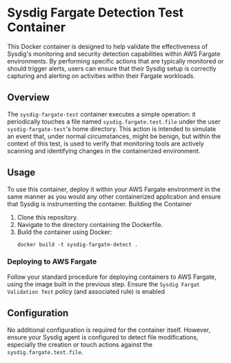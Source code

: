 # Sysdig Fargate Detection Test Container

This Docker container is designed to help validate the effectiveness of Sysdig's monitoring and security detection capabilities within AWS Fargate environments. By performing specific actions that are typically monitored or should trigger alerts, users can ensure that their Sysdig setup is correctly capturing and alerting on activities within their Fargate workloads.

## Overview

The `sysdig-fargate-test` container executes a simple operation: it periodically touches a file named `sysdig.fargate.test.file` under the user `sysdig-fargate-test`'s home directory. This action is intended to simulate an event that, under normal circumstances, might be benign, but within the context of this test, is used to verify that monitoring tools are actively scanning and identifying changes in the containerized environment.

## Usage

To use this container, deploy it within your AWS Fargate environment in the same manner as you would any other containerized application and ensure that Sysdig is instrumenting the container. Building the Container

1. Clone this repository.
2. Navigate to the directory containing the Dockerfile.
3. Build the container using Docker:
   ```
   docker build -t sysdig-fargate-detect .
   ```

### Deploying to AWS Fargate

Follow your standard procedure for deploying containers to AWS Fargate, using the image built in the previous step.  Ensure the `Sysdig Fargat Validation Test` policy (and associated rule) is enabled

## Configuration

No additional configuration is required for the container itself. However, ensure your Sysdig agent is configured to detect file modifications, especially the creation or touch actions against the `sysdig.fargate.test.file`.
